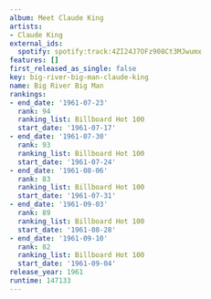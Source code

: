 ```yaml
---
album: Meet Claude King
artists:
- Claude King
external_ids:
  spotify: spotify:track:4ZI24J7OFz908Ct3MJwumx
features: []
first_released_as_single: false
key: big-river-big-man-claude-king
name: Big River Big Man
rankings:
- end_date: '1961-07-23'
  rank: 94
  ranking_list: Billboard Hot 100
  start_date: '1961-07-17'
- end_date: '1961-07-30'
  rank: 93
  ranking_list: Billboard Hot 100
  start_date: '1961-07-24'
- end_date: '1961-08-06'
  rank: 83
  ranking_list: Billboard Hot 100
  start_date: '1961-07-31'
- end_date: '1961-09-03'
  rank: 89
  ranking_list: Billboard Hot 100
  start_date: '1961-08-28'
- end_date: '1961-09-10'
  rank: 82
  ranking_list: Billboard Hot 100
  start_date: '1961-09-04'
release_year: 1961
runtime: 147133
---
```


